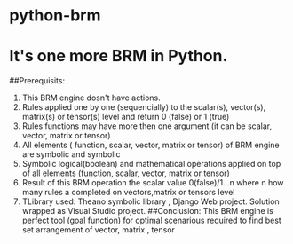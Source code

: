 # python-brm
It's one more BRM in Python.
======
##Prerequisits:
1. This BRM engine dosn't have actions. 
2. Rules applied one by one (sequencially) to the scalar(s), vector(s), matrix(s) or tensor(s) level and return 0 (false) or 1 (true)
3. Rules functions may have more then one argument (it can be scalar, vector, matrix or tensor)
4. All elements ( function, scalar, vector, matrix or tensor) of BRM engine are symbolic and symbolic 
5. Symbolic logical(boolean) and mathematical operations applied on top of all elements (function, scalar, vector, matrix or tensor)
6. Result of this BRM  operation the scalar value 0(false)/1...n  where n how many rules a completed on vectors,matrix or tensors  level 
7. TLibrary used: Theano symbolic library , Django Web project. Solution wrapped as Visual Studio project.
##Conclusion:
This BRM engine is perfect tool (goal function) for optimal scenarious required to find best set arrangement of vector, matrix , tensor
